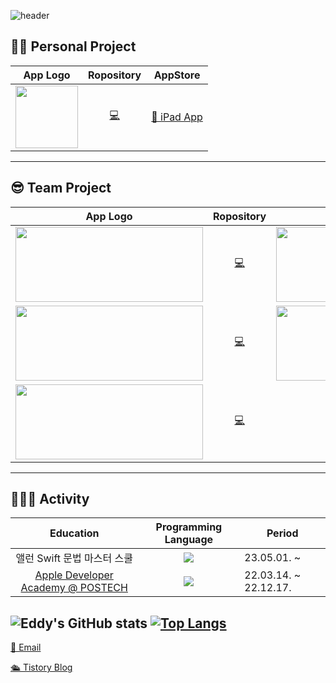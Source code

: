 ![header](https://capsule-render.vercel.app/api?type=waving&color=auto&height=300&section=header&text=Hi~%20I'm%20Joonyong%20Ji%20&fontSize=90&animation=fadeIn&fontAlignY=38)

## 🧑‍💻 Personal Project
|App Logo|Ropository|AppStore|
|:-:|:-:|:-:|
|<img width="100" src="https://user-images.githubusercontent.com/98405970/237044910-fe4743f8-77d5-423e-a123-09f6bd4fced4.png">|[💻](https://github.com/JUNY0110/FocusBook)|[🍎 iPad App](https://apps.apple.com/kr/app/focusbook/id6448801067?l=en)|
-----
## 😎 Team Project
|App Logo|Ropository|App Logo|Ropository|
|:-:|:-:|:-:|:-:|
|<img width="300" height="120" src="https://user-images.githubusercontent.com/98405970/237053392-3cc8d1d1-1429-4f49-b7c6-c6b0f461f4e5.png">|[💻](https://github.com/Samsamhada)|<img width="300" height="120" src="https://user-images.githubusercontent.com/98405970/237052967-23efcaf5-d1c0-4911-b810-0da48bcba539.png">|[💻](https://github.com/JamongSoda/IntoHistory)
|<img width="300" height="120" src="https://user-images.githubusercontent.com/98405970/237052803-492a2841-ddaa-4a26-a318-08b879fa750d.png">|[💻](https://github.com/DeveloperAcademy-POSTECH/MC3-Team8-FOX)|<img width="300" height="120" src="https://user-images.githubusercontent.com/98405970/237053574-401db058-5e87-458e-9e6e-e1ff59640410.png">|[💻](https://github.com/DeveloperAcademy-POSTECH/MC2-Team10-NEW2KM)
|<img width="300" height="120" src="https://user-images.githubusercontent.com/98405970/237054183-544888b2-2018-4e57-bd5a-92f660c04372.png">|[💻](https://github.com/Eddy-Meenu/Jikyeojulge)|
-----
## 🏃🏻‍♂️ Activity
|Education|Programming Language|Period|
|:-:|:-:|-|
|앨런 Swift 문법 마스터 스쿨|<img src="https://img.shields.io/badge/Swift-D22128?style=for-the-badge&logo=Swift&logoColor=white" style="height : auto; margin-left : 10px; margin-right : 10px;"/>|23.05.01. ~ |
|[Apple Developer Academy @ POSTECH](https://github.com/DeveloperAcademy-POSTECH)|<img src="https://img.shields.io/badge/Swift-D22128?style=for-the-badge&logo=Swift&logoColor=white" style="height : auto; margin-left : 10px; margin-right : 10px;"/>|22.03.14. ~ 22.12.17.|

![Eddy's GitHub stats](https://github-readme-stats.vercel.app/api?username=JUNY0110&bg_color=30,e96443,904e95&title_color=fff&text_color=fff)
[![Top Langs](https://github-readme-stats.vercel.app/api/top-langs/?username=JUNY0110&layout=compact&custom_title=My&nbsp;Language&nbsp;⌨️&bg_color=30,e96443,904e95&title_color=fff&text_color=fff)](https://github.com/anuraghazra/github-readme-stats)
-----
[📮 Email](wnsdyds403@gmail.com)

[🛳️ Tistory Blog](https://developer-eddy403.tistory.com)
